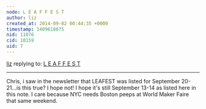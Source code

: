 ```yaml
---
node: L E A F F E S T
author: liz
created_at: 2014-09-02 00:44:35 +0000
timestamp: 1409618675
nid: 11076
cid: 10159
uid: 7
---
```




[liz](../profile/liz) replying to: [L E A F F E S T](../notes/cfastie/08-26-2014/l-e-a-f-f-e-s-t)

----
Chris, i saw in the newsletter that LEAFEST was listed for September 20-21...is this true? I hope not! I hope it's still September 13-14 as listed here in this note. I care because NYC needs Boston peeps at World Maker Faire that same weekend. 
